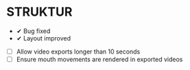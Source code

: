 # STRUKTUR

- ✔ Bug fixed
- ✔ Layout improved
- [ ] Allow video exports longer than 10 seconds
- [ ] Ensure mouth movements are rendered in exported videos
